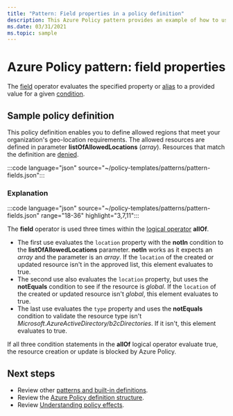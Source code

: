 ```yaml
---
title: "Pattern: Field properties in a policy definition"
description: This Azure Policy pattern provides an example of how to use field properties in a policy definition.
ms.date: 03/31/2021
ms.topic: sample
---
```

# Azure Policy pattern: field properties

The [field](../concepts/definition-structure.md#fields) operator evaluates the specified property or
[alias](../concepts/definition-structure.md#aliases) to a provided value for a given
[condition](../concepts/definition-structure.md#conditions).

## Sample policy definition

This policy definition enables you to define allowed regions that meet your organization's
geo-location requirements. The allowed resources are defined in parameter **listOfAllowedLocations**
(_array_). Resources that match the definition are [denied](../concepts/effects.md#deny).

:::code language="json" source="~/policy-templates/patterns/pattern-fields.json":::

### Explanation

:::code language="json" source="~/policy-templates/patterns/pattern-fields.json" range="18-36" highlight="3,7,11":::

The **field** operator is used three times within the
[logical operator](../concepts/definition-structure.md#logical-operators) **allOf**.

- The first use evaluates the `location` property with the **notIn** condition to the
  **listOfAllowedLocations** parameter. **notIn** works as it expects an _array_ and the parameter
  is an _array_. If the `location` of the created or updated resource isn't in the approved list,
  this element evaluates to true.
- The second use also evaluates the `location` property, but uses the **notEquals** condition to see
  if the resource is _global_. If the `location` of the created or updated resource isn't _global_,
  this element evaluates to true.
- The last use evaluates the `type` property and uses the **notEquals** condition to validate the
  resource type isn't _Microsoft.AzureActiveDirectory/b2cDirectories_. If it isn't, this element
  evaluates to true.

If all three condition statements in the **allOf** logical operator evaluate true, the resource
creation or update is blocked by Azure Policy.

## Next steps

- Review other [patterns and built-in definitions](./index.md).
- Review the [Azure Policy definition structure](../concepts/definition-structure.md).
- Review [Understanding policy effects](../concepts/effects.md).